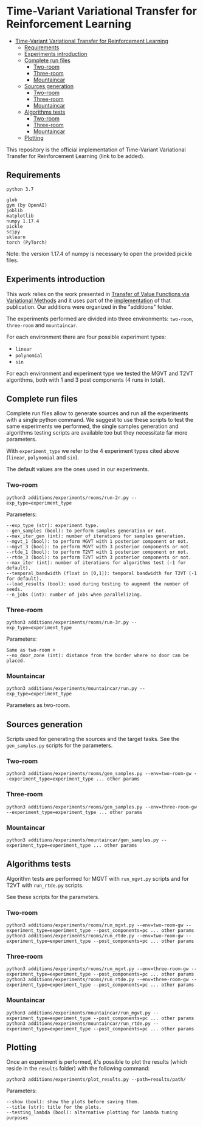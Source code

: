 # Time-Variant Variational Transfer for Reinforcement Learning

- [Time-Variant Variational Transfer for Reinforcement Learning](#time-variant-variational-transfer-for-reinforcement-learning)
  - [Requirements](#requirements)
  - [Experiments introduction](#experiments-introduction)
  - [Complete run files](#complete-run-files)
    - [Two-room](#two-room)
    - [Three-room](#three-room)
    - [Mountaincar](#mountaincar)
  - [Sources generation](#sources-generation)
    - [Two-room](#two-room-1)
    - [Three-room](#three-room-1)
    - [Mountaincar](#mountaincar-1)
  - [Algorithms tests](#algorithms-tests)
    - [Two-room](#two-room-2)
    - [Three-room](#three-room-2)
    - [Mountaincar](#mountaincar-2)
  - [Plotting](#plotting)

This repository is the official implementation of Time-Variant Variational Transfer for Reinforcement Learning (link to be added).

## Requirements

```
python 3.7

glob
gym (by OpenAI)
joblib
matplotlib
numpy 1.17.4
pickle
scipy
sklearn
torch (PyTorch)
```

Note: the version 1.17.4 of numpy is necessary to open the provided pickle files.

## Experiments introduction

This work relies on the work presented in [Transfer of Value Functions via Variational Methods](http://papers.nips.cc/paper/7856-transfer-of-value-functions-via-variational-methods) and it uses part of the [implementation](https://github.com/AndreaTirinzoni/variational-transfer-rl) of that publication. Our additions were organized in the "additions" folder.

The experiments performed are divided into three environments: ```two-room```, ```three-room``` and ```mountaincar```.

For each environment there are four possible experiment types:
* ```linear```
* ```polynomial```
* ```sin```

For each environment and experiment type we tested the MGVT and T2VT algorithms, both with 1 and 3 post components (4 runs in total).

## Complete run files

Complete run files allow to generate sources and run all the experiments with a single python command. We suggest to use these scripts to test the same experiments we performed, the single samples generation and algorithms testing scripts are available too but they necessitate far more parameters.

With ```experiment_type``` we refer to the 4 experiment types cited above (```linear```, ```polynomial``` and ```sin```).

The default values are the ones used in our experiments.

### Two-room

```
python3 additions/experiments/rooms/run-2r.py --exp_type=experiment_type
```

Parameters:

```
--exp_type (str): experiment type.
--gen_samples (bool): to perform samples generation or not.
--max_iter_gen (int): number of iterations for samples generation.
--mgvt_1 (bool): to perform MGVT with 1 posterior component or not.
--mgvt_3 (bool): to perform MGVT with 3 posterior components or not.
--rtde_1 (bool): to perform T2VT with 1 posterior component or not.
--rtde_3 (bool): to perform T2VT with 3 posterior components or not.
--max_iter (int): number of iterations for algorithms test (-1 for default).
--temporal_bandwidth (float in [0,1]): temporal bandwidth for T2VT (-1 for default).
--load_results (bool): used during testing to augment the number of seeds.
--n_jobs (int): number of jobs when parallelizing.
```

### Three-room

```
python3 additions/experiments/rooms/run-3r.py --exp_type=experiment_type
```

Parameters:

```
Same as two-room + 
--no_door_zone (int): distance from the border where no door can be placed.
```

### Mountaincar

```
python3 additions/experiments/mountaincar/run.py --exp_type=experiment_type
```

Parameters as two-room.

## Sources generation

Scripts used for generating the sources and the target tasks.
See the ```gen_samples.py``` scripts for the parameters.

### Two-room

```
python3 additions/experiments/rooms/gen_samples.py --env=two-room-gw --experiment_type=experiment_type ... other params
```

### Three-room

```
python3 additions/experiments/rooms/gen_samples.py --env=three-room-gw --experiment_type=experiment_type ... other params
```

### Mountaincar

```
python3 additions/experiments/mountaincar/gen_samples.py --experiment_type=experiment_type ... other params
```

## Algorithms tests

Algorithm tests are performed for MGVT with ```run_mgvt.py``` scripts and for T2VT with ```run_rtde.py``` scripts.

See these scripts for the parameters.

### Two-room

```
python3 additions/experiments/rooms/run_mgvt.py --env=two-room-gw --experiment_type=experiment_type --post_components=pc ... other params
python3 additions/experiments/rooms/run_rtde.py --env=two-room-gw --experiment_type=experiment_type --post_components=pc ... other params
```

### Three-room

```
python3 additions/experiments/rooms/run_mgvt.py --env=three-room-gw --experiment_type=experiment_type --post_components=pc ... other params
python3 additions/experiments/rooms/run_rtde.py --env=three-room-gw --experiment_type=experiment_type --post_components=pc ... other params
```

### Mountaincar

```
python3 additions/experiments/mountaincar/run_mgvt.py --experiment_type=experiment_type --post_components=pc ... other params
python3 additions/experiments/mountaincar/run_rtde.py --experiment_type=experiment_type --post_components=pc ... other params
```

## Plotting

Once an experiment is performed, it's possible to plot the results (which reside in the ```results``` folder) with the following command:

```
python3 additions/experiments/plot_results.py --path=results/path/
```

Parameters:

```
--show (bool): show the plots before saving them.
--title (str): title for the plots.
--testing_lambda (bool): alternative plotting for lambda tuning purposes
```

